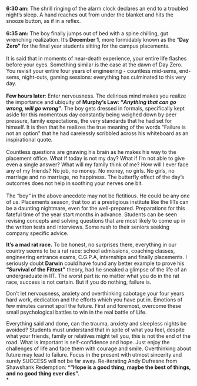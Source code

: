 **6:30 am:** The shrill ringing of the alarm clock declares an end to a
troubled night’s sleep. A hand reaches out from under the blanket and
hits the snooze button, as if in a reflex.\
\
**6:35 am:** The boy finally jumps out of bed with a spine chilling, gut
wrenching realization. It’s **December 1**, more formidably known as the
“**Day Zero”** for the final year students sitting for the campus
placements.\
\
It is said that in moments of near-death experience, your entire life
flashes before your eyes. Something similar is the case at the dawn of
Day Zero. You revisit your entire four years of engineering - countless
mid-sems, end-sems, night-outs, gaming sessions: everything has
culminated to this very day.\
\
**Few hours later**: Enter nervousness. The delirious mind makes you
realize the importance and ubiquity of **Murphy’s Law: “*Anything that
can go wrong, will go wrong*”**. The boy gets dressed in formals,
specifically kept aside for this momentous day constantly being weighed
down by peer pressure, family expectations, the very standards that he
had set for himself. It is then that he realizes the true meaning of the
words “Failure is not an option” that he had carelessly scribbled across
his whiteboard as an inspirational quote.\
\
Countless questions are gnawing his brain as he makes his way to the
placement office. What if today is not my day? What if I’m not able to
give even a single answer? What will my family think of me? How will I
ever face any of my friends? No job, no money. No money, no girls. No
girls, no marriage and no marriage, no happiness. The butterfly effect
of the day’s outcomes does not help in soothing your nerves one bit.\
\
The “boy“ in the above anecdote may not be fictitious. He could be any
one of us. Placements season, that too at a prestigious institute like
the IITs can be a daunting nightmare, even for the well-prepared.
Preparations for this fateful time of the year start months in advance.
Students can be seen revising concepts and solving questions that are
most likely to come up in the written tests and interviews. Some rush to
their seniors seeking company specific advice.

**It’s a mad rat race.** To be honest, no surprises there, everything in
our country seems to be a rat race: school admissions, coaching classes,
engineering entrance exams, C.G.P.A, internships and finally placements.
I seriously doubt **Darwin** could have found any better example to
prove his **“Survival of the Fittest”** theory, had he sneaked a glimpse
of the life of an undergraduate in IIT. The worst part is: no matter
what you do in the rat race, success is not certain. But if you do
nothing, failure is.

Don’t let nervousness, anxiety and overthinking sabotage your four years
hard work, dedication and the efforts which you have put in. Emotions of
few minutes cannot spoil the future. First and foremost, overcome these
small psychological battles to win in the real battle of Life.

Everything said and done, can the trauma, anxiety and sleepless nights
be avoided? Students must understand that in spite of what you feel,
despite what your friends, family or relatives might tell you, this is
not the end of the road. What is important is self-confidence and hope.
Just enjoy the challenges of life and face them with courage and smile.
Overthinking about future may lead to failure. Focus in the present with
utmost sincerity and surely SUCCESS will not be far away. Re-iterating
Andy Dufresne from Shawshank Redemption: ***“Hope is a good thing, maybe
the best of things, and no good thing ever dies”.**\
*
